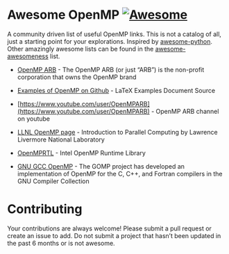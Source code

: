 # Awesome OpenMP [![Awesome](https://cdn.rawgit.com/sindresorhus/awesome/d7305f38d29fed78fa85652e3a63e154dd8e8829/media/badge.svg)](https://github.com/sindresorhus/awesome)

A community driven list of useful OpenMP links. This is not a catalog of all, just a starting point for your explorations. Inspired by [awesome-python](https://github.com/vinta/awesome-python). Other amazingly awesome lists can be found in the [awesome-awesomeness](https://github.com/bayandin/awesome-awesomeness) list.


* [OpenMP ARB](http://openmp.org/)  - The OpenMP ARB (or just “ARB”) is the non-profit corporation that owns the OpenMP brand

* [Examples of OpenMP on Github](https://github.com/OpenMP/Examples)  - LaTeX Examples Document Source

* [https://www.youtube.com/user/OpenMPARB](https://www.youtube.com/user/OpenMPARB) -  OpenMP ARB channel on youtube 

* [LLNL OpenMP page](https://computing.llnl.gov/tutorials/parallel_comp/) - Introduction to Parallel Computing by Lawrence Livermore National Laboratory	

* [OpenMPRTL](https://www.openmprtl.org/) - Intel OpenMP Runtime Library

* [GNU GCC OpenMP](http://gcc.gnu.org/projects/gomp/) - The GOMP project has developed an implementation of OpenMP for the C, C++, and Fortran compilers in the GNU Compiler Collection 



# Contributing
Your contributions are always welcome! Please submit a pull request or create an issue to add. Do not submit a project that hasn’t been updated in the past 6 months or is not awesome.
